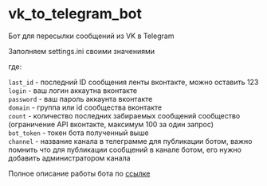 # vk_to_telegram_bot

Бот для пересылки сообщений из VK в Telegram

Заполняем settings.ini своими значениями

где:

`last_id` - последний ID сообщения ленты вконтакте, можно оставить 123  
`login` - ваш логин аккаутна вконтакте  
`password` - ваш пароль аккаунта вконтакте  
`domain` - группа или id сообщества вконтакте  
`count` - количество последних забираемых сообщений сообщество (ограничение API вконтакте, максимум 100 за один запрос)  
`bot_token` - токен бота полученный выше  
`channel` - название канала в телеграмме для публикации ботом, важно помнить что для публикации сообщений в канале ботом, его нужно добавить администратором канала

Полное описание работы бота по [ссылке](http://nikovit.ru/blog/pishem-bota-peresylki-soobshcheniy-iz-vk-v-telegram-na-python/)
